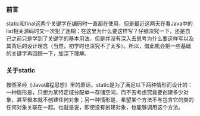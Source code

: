 ### 前言

static和final这两个关键字在编码时一直都在使用，但是最近这两天在看Java中的list相关源码时又一次犯了迷糊：在这里为什么要这样写？仔细深究一下，还是自己之前只是学到了关键字的基本用法，但是并没有深入去思考为什么要这样写以及其背后的设计理念（当然，初学时也深究不了太多）。所以，借此机会把一些基础的关键字再回顾一下，加深下理解。

### 关于static

按照圣经《Java编程思想》里的原话，static是为了满足以下两种情形而设计的：一种情形是，只想为某特定域分配单一存储空间，而不去考虑究竟要创建多少对象，甚至根本就不创建任何对象；另一种情形是，希望某个方法不与包含它的类的任何对象关联在一起。也就是说，即使没有创建对象，也能够调用这个方法。